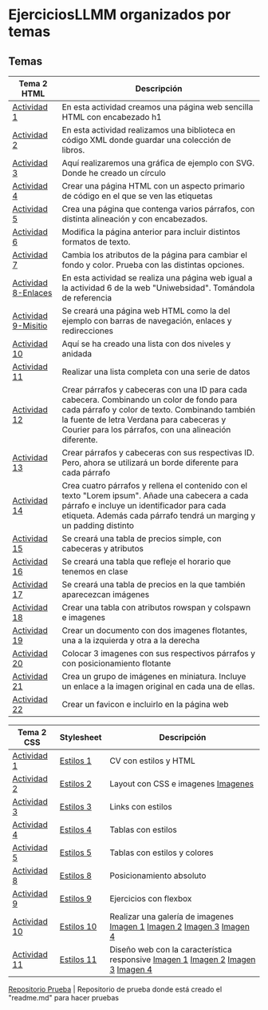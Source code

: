 # EjerciciosLLMM organizados por temas
## Temas

**Tema 2 HTML** | **Descripción**
----------- | -----------
[Actividad 1](/Tema1/Actividad-1-HTML.html) | En esta actividad creamos una página web sencilla HTML con encabezado h1
[Actividad 2](/Tema1/Actividad-2-XML-LMAR.xml) | En esta actividad realizamos una biblioteca en código XML donde guardar una colección de libros.
[Actividad 3](/Tema1/Actividad-3-SVG-LMAR.html) | Aquí realizaremos una gráfica de ejemplo con SVG. Donde he creado un círculo
[Actividad 4](/Tema1/Actividad-4.html) | Crear una página HTML con un aspecto primario de código en el que se ven las etiquetas 
[Actividad 5](/Tema1/Actividad-5.html) | Crea una página que contenga varios párrafos, con distinta alineación y con encabezados.
[Actividad 6](/Tema1/Actividad-6.html) | Modifica la página anterior para incluir distintos formatos de texto.
[Actividad 7](/Tema1/Actividad-7.html) | Cambia los atributos de la página para cambiar el fondo y color. Prueba con las distintas opciones. 
[Actividad 8-Enlaces](/Tema1/enlaces.rar) | En esta actividad se realiza una página web igual a la actividad 6 de la web "Uniwebsidad". Tomándola de referencia
[Actividad 9-Misitio](/Tema1/misitio.rar) | Se creará una página web HTML como la del ejemplo con barras de navegación, enlaces y redirecciones
[Actividad 10](/Tema1/Actividad-10.html) | Aquí se ha creado una lista con dos niveles y anidada
[Actividad 11](/Tema1/Actividad-11.html) | Realizar una lista completa con una serie de datos
[Actividad 12](/Tema1/Actividad-12.html) | Crear párrafos y cabeceras con una ID para cada cabecera. Combinando un color de fondo para cada párrafo y color de texto. Combinando también la fuente de letra Verdana para cabeceras y Courier para los párrafos, con una alineación diferente.
[Actividad 13](/Tema1/Actividad-13.html) | Crear párrafos y cabeceras con sus respectivas ID. Pero, ahora se utilizará un borde diferente para cada párrafo
[Actividad 14](/Tema1/Actividad-14.html) | Crea cuatro párrafos y rellena el contenido con el texto "Lorem ipsum". Añade una cabecera a cada párrafo e incluye un identificador para cada etiqueta. Además cada párrafo tendrá un marging y un padding distinto
[Actividad 15](/Tema1/Actividad-15.html) | Se creará una tabla de precios simple, con cabeceras y atributos
[Actividad 16](/Tema1/Actividad-16.html) | Se creará una tabla que refleje el horario que tenemos en clase 
[Actividad 17](/Tema1/Actividad-17.html) | Se creará una tabla de precios en la que también aparecezcan imágenes
[Actividad 18](/Tema2/Actividad-18.html) | Crear una tabla con atributos rowspan y colspawn e imagenes
[Actividad 19](/Tema2/Actividad-19.html) | Crear un documento con dos imagenes flotantes, una a la izquierda y otra a la derecha
[Actividad 20](/Tema2/Actividad-20.html) | Colocar 3 imagenes con sus respectivos párrafos y con posicionamiento flotante
[Actividad 21](/Tema2/Actividad-21.html) | Crea un grupo de imágenes en miniatura. Incluye un enlace a la imagen original en cada una de ellas.
[Actividad 22](/Tema2/Actividad-22.html) | Crear un favicon e incluirlo en la página web


**Tema 2 CSS** | **Stylesheet** | **Descripción**
-------------- | -------------- | ---------------
[Actividad 1](/Tema2/CSS/CSS_Act1.html) | [Estilos 1](/Tema2/CSS/MyStyle.css) | CV con estilos y HTML
[Actividad 2](/Tema2/CSS/index.html) | [Estilos 2](/Tema2/CSS/styles2.css) | Layout con CSS e imagenes [Imagenes](/Tema2/CSS/poe.gif)
[Actividad 3](/Tema2/CSS/css_Act3.html) | [Estilos 3](/Tema2/CSS/css_styles3.css) | Links con estilos
[Actividad 4](/Tema2/CSS/css_Act4.html) | [Estilos 4](/Tema2/CSS/styles4.css) | Tablas con estilos
[Actividad 5](/Tema2/CSS/css_Act5.html) | [Estilos 5](/Tema2/CSS/styles5.css) | Tablas con estilos y colores
[Actividad 8](/Tema2/CSS/css_Act8.html) | [Estilos 8](/Tema2/CSS/styles8.css) | Posicionamiento absoluto
[Actividad 9](/Tema2/CSS/css_Act9.html) | [Estilos 9](/Tema2/CSS/styles9.css) | Ejercicios con flexbox
[Actividad 10](/Tema2/CSS/css_Act10.html) | [Estilos 10](/Tema2/CSS/styles10.css) | Realizar una galería de imagenes [Imagen 1](/Tema2/CSS/moret_img.jpg) [Imagen 2](/Tema2/CSS/moret2_img.jpg) [Imagen 3](/Tema2/CSS/moret3_img.jpg) [Imagen 4](/Tema2/CSS/moret4_img.jpg)
[Actividad 11](/Tema2/CSS/css_act11.html) | [Estilos 11](/Tema2/CSS/styles11.css) | Diseño web con la característica responsive [Imagen 1](/Tema2/CSS/moret_img.jpg) [Imagen 2](/Tema2/CSS/moret2_img.jpg) [Imagen 3](/Tema2/CSS/moret3_img.jpg) [Imagen 4](/Tema2/CSS/moret4_img.jpg)







[Repositorio Prueba](https://github.com/Hadrivm/prueba) | Repositorio de prueba donde está creado el "readme.md" para hacer pruebas
